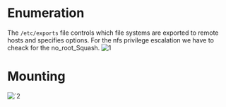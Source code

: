 # Enumeration
The `/etc/exports` file controls which file systems are exported to remote hosts and specifies options. For the nfs
privilege escalation we have to cheack for the no_root_Squash.
![1](https://github.com/alejandro-pentest/Privilege-Escalation-Cheat-sheet/assets/161533623/c2c53348-0fd8-41a1-a8ad-479f14e3123b)

# Mounting


![`2](https://github.com/alejandro-pentest/Privilege-Escalation-Cheat-sheet/assets/161533623/585db69d-4045-4620-ae4d-c40c247543b2)
